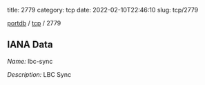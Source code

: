 title: 2779
category: tcp
date: 2022-02-10T22:46:10
slug: tcp/2779

[portdb](/) / [tcp](/category/tcp.html) / 2779


## IANA Data

_Name:_ lbc-sync

_Description:_ LBC Sync

